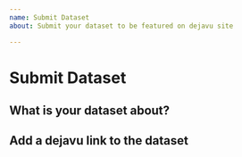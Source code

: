 ```yaml
---
name: Submit Dataset
about: Submit your dataset to be featured on dejavu site

---
```


# Submit Dataset

<!-- The dataset shouldn't contain confidential data since it would be made public when featured -->

## What is your dataset about?

## Add a dejavu link to the dataset
